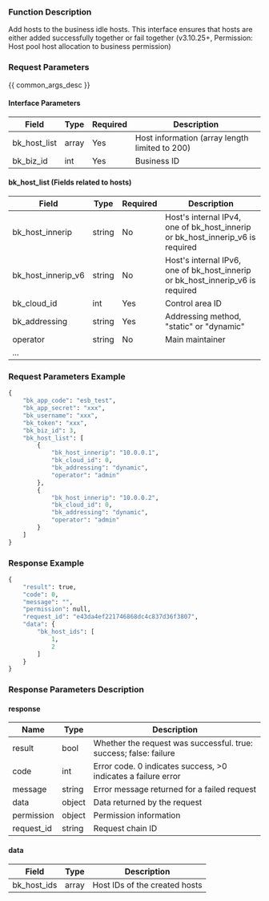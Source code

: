 ### Function Description

Add hosts to the business idle hosts. This interface ensures that hosts are either added successfully together or fail together (v3.10.25+, Permission: Host pool host allocation to business permission)

### Request Parameters

{{ common_args_desc }}

#### Interface Parameters

| Field        | Type  | Required | Description                                    |
| ------------ | ----- | -------- | ---------------------------------------------- |
| bk_host_list | array | Yes      | Host information (array length limited to 200) |
| bk_biz_id    | int   | Yes      | Business ID                                    |

#### bk_host_list (Fields related to hosts)

| Field              | Type   | Required | Description                                                  |
| ------------------ | ------ | -------- | ------------------------------------------------------------ |
| bk_host_innerip    | string | No       | Host's internal IPv4, one of bk_host_innerip or bk_host_innerip_v6 is required |
| bk_host_innerip_v6 | string | No       | Host's internal IPv6, one of bk_host_innerip or bk_host_innerip_v6 is required |
| bk_cloud_id        | int    | Yes      | Control area ID                                              |
| bk_addressing      | string | Yes      | Addressing method, "static" or "dynamic"                     |
| operator           | string | No       | Main maintainer                                              |
| ...                |        |          |                                                              |

### Request Parameters Example

```python
{
    "bk_app_code": "esb_test",
    "bk_app_secret": "xxx",
    "bk_username": "xxx",
    "bk_token": "xxx",
    "bk_biz_id": 3,
    "bk_host_list": [
        {
            "bk_host_innerip": "10.0.0.1",
            "bk_cloud_id": 0,
            "bk_addressing": "dynamic",
            "operator": "admin"
        },
        {
            "bk_host_innerip": "10.0.0.2",
            "bk_cloud_id": 0,
            "bk_addressing": "dynamic",
            "operator": "admin"
        }
    ]
}
```

### Response Example

```python
{
    "result": true,
    "code": 0,
    "message": "",
    "permission": null,
    "request_id": "e43da4ef221746868dc4c837d36f3807",
    "data": {
        "bk_host_ids": [
            1,
            2
        ]
    }
}
```

### Response Parameters Description

#### response

| Name       | Type   | Description                                                  |
| ---------- | ------ | ------------------------------------------------------------ |
| result     | bool   | Whether the request was successful. true: success; false: failure |
| code       | int    | Error code. 0 indicates success, >0 indicates a failure error |
| message    | string | Error message returned for a failed request                  |
| data       | object | Data returned by the request                                 |
| permission | object | Permission information                                       |
| request_id | string | Request chain ID                                             |

#### data

| Field       | Type  | Description                   |
| ----------- | ----- | ----------------------------- |
| bk_host_ids | array | Host IDs of the created hosts |